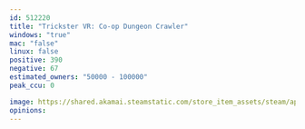 ```yaml
---
id: 512220
title: "Trickster VR: Co-op Dungeon Crawler"
windows: "true"
mac: "false"
linux: false
positive: 390
negative: 67
estimated_owners: "50000 - 100000"
peak_ccu: 0

image: https://shared.akamai.steamstatic.com/store_item_assets/steam/apps/512220/header.jpg?t=1623317847
opinions:
---
```

